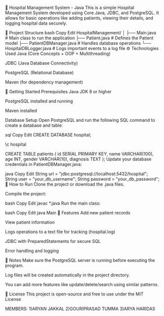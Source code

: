 🏥 Hospital Management System - Java
This is a simple Hospital Management System developed using Core Java, JDBC, and PostgreSQL. It allows for basic operations like adding patients, viewing their details, and logging hospital data securely.

📁 Project Structure
bash
Copy
Edit
HospitalManagement/
│
├── Main.java                # Main class to run the application
├── Patient.java             # Defines the Patient model
├── PatientDBManager.java    # Handles database operations
└── HospitalDBLogger.java    # Logs important events to a log file
⚙️ Technologies Used
Java (Core Concepts + OOP + Multithreading)

JDBC (Java Database Connectivity)

PostgreSQL (Relational Database)

Maven (for dependency management)

🚀 Getting Started
Prerequisites
Java JDK 8 or higher

PostgreSQL installed and running

Maven installed

Database Setup
Open PostgreSQL and run the following SQL command to create a database and table:

sql
Copy
Edit
CREATE DATABASE hospital;

\c hospital

CREATE TABLE patients (
    id SERIAL PRIMARY KEY,
    name VARCHAR(100),
    age INT,
    gender VARCHAR(10),
    diagnosis TEXT
);
Update your database credentials in PatientDBManager.java:

java
Copy
Edit
String url = "jdbc:postgresql://localhost:5432/hospital";
String user = "your_db_username";
String password = "your_db_password";
🧪 How to Run
Clone the project or download the .java files.

Compile the project:

bash
Copy
Edit
javac *.java
Run the main class:

bash
Copy
Edit
java Main
🧩 Features
Add new patient records

View patient information

Logs operations to a text file for tracking (hospital.log)

JDBC with PreparedStatements for secure SQL

Error handling and logging

📌 Notes
Make sure the PostgreSQL server is running before executing the program.

Log files will be created automatically in the project directory.

You can add more features like update/delete/search using similar patterns.

📄 License
This project is open-source and free to use under the MIT License

MEMBERS:
       1)ARYAN JAKKAL
       2)GOURIPRASAD TUMMA
       3)ARYA HARIDAS